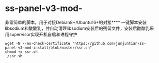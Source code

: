 # ss-panel-v3-mod-
非常简单的脚本，用于对接Debian8+/Ubuntu16+的对接****
一键脚本安装libsodium和酸酸乳，并自动清理libsodium安装后的残留文件，安装后酸酸乳采用supervisor实现开机自启和进程守护
```
wget -N --no-check-certificate "https://github.com/junjuntian/ss-panel-v3-mod-install/blob/master/ssr.sh"
chmod +x ssr.sh
./ssr.sh
```
